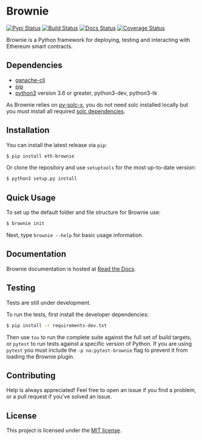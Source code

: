 # Brownie

[![Pypi Status](https://img.shields.io/pypi/v/eth-brownie.svg)](https://pypi.org/project/eth-brownie/) [![Build Status](https://img.shields.io/travis/com/HyperLink-Technology/brownie.svg)](https://travis-ci.com/HyperLink-Technology/brownie) [![Docs Status](https://readthedocs.org/projects/eth-brownie/badge/?version=latest)](https://eth-brownie.readthedocs.io/en/latest/) [![Coverage Status](https://coveralls.io/repos/github/HyperLink-Technology/brownie/badge.svg?branch=master)](https://coveralls.io/github/HyperLink-Technology/brownie?branch=master)

Brownie is a Python framework for deploying, testing and interacting with Ethereum smart contracts.

## Dependencies

* [ganache-cli](https://github.com/trufflesuite/ganache-cli)
* [pip](https://pypi.org/project/pip/)
* [python3](https://www.python.org/downloads/release/python-368/) version 3.6 or greater, python3-dev, python3-tk

As Brownie relies on [py-solc-x](https://github.com/iamdefinitelyahuman/py-solc-x), you do not need solc installed locally but you must install all required [solc dependencies](https://solidity.readthedocs.io/en/latest/installing-solidity.html#binary-packages).

## Installation

You can install the latest release via ``pip``:

```bash
$ pip install eth-brownie
```

Or clone the repository and use ``setuptools`` for the most up-to-date version:

```bash
$ python3 setup.py install
```

## Quick Usage

To set up the default folder and file structure for Brownie use:

```bash
$ brownie init
```

Next, type ``brownie --help`` for basic usage information.

## Documentation

Brownie documentation is hosted at [Read the Docs](https://eth-brownie.readthedocs.io/en/latest/).

## Testing

Tests are still under development.

To run the tests, first install the developer dependencies:

```bash
$ pip install -r requirements-dev.txt
```

Then use ``tox`` to run the complete suite against the full set of build targets, or ``pytest`` to run tests against a specific version of Python. If you are using ``pytest`` you must include the ``-p no:pytest-brownie`` flag to prevent it from loading the Brownie plugin.

## Contributing

Help is always appreciated! Feel free to open an issue if you find a problem, or a pull request if you've solved an issue.

## License

This project is licensed under the [MIT license](LICENSE).
